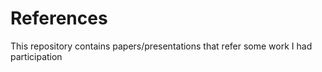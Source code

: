 References
==========

This repository contains papers/presentations that refer some work I had participation
